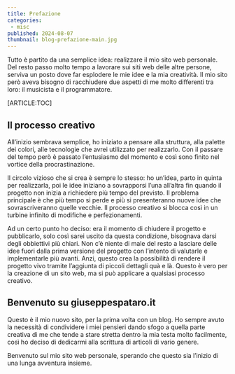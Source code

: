 ```yaml
---
title: Prefazione
categories:
 - misc
published: 2024-08-07
thumbnail: blog-prefazione-main.jpg
---
```


Tutto è partito da una semplice idea: realizzare il mio sito web personale. Del resto passo molto tempo a lavorare sui siti web delle altre persone, serviva un posto dove far esplodere le mie idee e la mia creatività. Il mio sito però aveva bisogno di racchiudere due aspetti di me molto differenti tra loro: il musicista e il programmatore.

[ARTICLE:TOC]

## Il processo creativo

All’inizio sembrava semplice, ho iniziato a pensare alla struttura, alla palette dei colori, alle tecnologie che avrei utilizzato per realizzarlo. Con il passare del tempo però è passato l’entusiasmo del momento e così sono finito nel vortice della procrastinazione.

Il circolo vizioso che si crea è sempre lo stesso: ho un’idea, parto in quinta per realizzarla, poi le idee iniziano a sovrapporsi l’una all’altra fin quando il progetto non inizia a richiedere più tempo del previsto. Il problema principale è che più tempo si perde e più si presenteranno nuove idee che sovrascriveranno quelle vecchie. Il processo creativo si blocca così in un turbine infinito di modifiche e perfezionamenti.

Ad un certo punto ho deciso: era il momento di chiudere il progetto e pubblicarlo, solo così sarei uscito da questa condizione, bisognava darsi degli obbiettivi più chiari. Non c’è niente di male del resto a lasciare delle idee fuori dalla prima versione del progetto con l’intento di valutarle e implementarle più avanti. Anzi, questo crea la possibilità di rendere il progetto vivo tramite l’aggiunta di piccoli dettagli quà e là. Questo è vero per la creazione di un sito web, ma si può applicare a qualsiasi processo creativo.

## Benvenuto su giuseppespataro.it

Questo è il mio nuovo sito, per la prima volta con un blog. Ho sempre avuto la necessità di condividere i miei pensieri dando sfogo a quella parte creativa di me che tende a stare stretta dentro la mia testa molto facilmente, così ho deciso di dedicarmi alla scrittura di articoli di vario genere.

Benvenuto sul mio sito web personale, sperando che questo sia l’inizio di una lunga avventura insieme.
